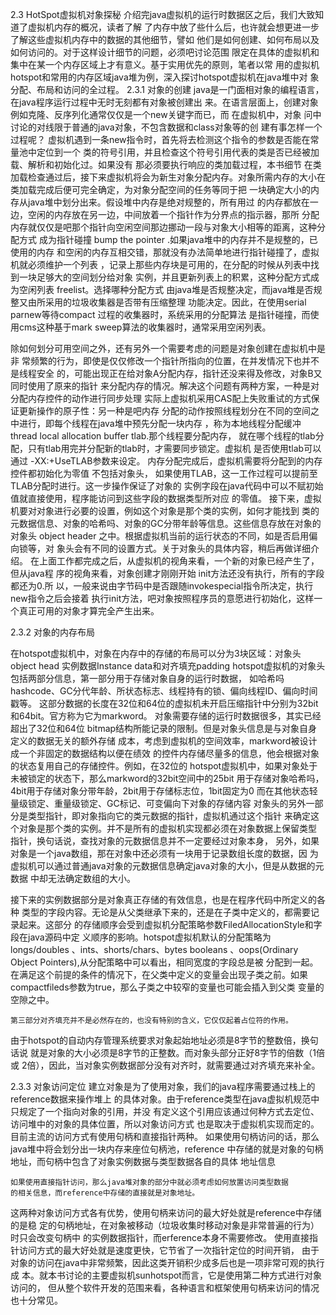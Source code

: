 2.3 HotSpot虚拟机对象探秘
  介绍完java虚拟机的运行时数据区之后，我们大致知道了虚拟机内存的概况，读者了解
了内存中放了些什么后，也许就会想更进一步了解这些虚拟机内存中的数据的其他细节，譬如
他们是如何创建、如何布局以及如何访问的。对于这样设计细节的问题，必须吧讨论范围
限定在具体的虚拟机和集中在某一个内存区域上才有意义。基于实用优先的原则，笔者以常
用的虚拟机hotspot和常用的内存区域java堆为例，深入探讨hotspot虚拟机在java堆中对
象分配、布局和访问的全过程。
2.3.1 对象的创建
   java是一门面相对象的编程语言，在java程序运行过程中无时无刻都有对象被创建出
来。在语言层面上，创建对象例如克隆、反序列化通常仅仅是一个new关键字而已，而
在虚拟机中，对象 问中讨论的对线限于普通的java对象，不包含数据和class对象等的创
建有事怎样一个过程呢？
   虚拟机遇到一条new指令时，首先将去检测这个指令的参数是否能在常量池中定位到一个
类的符号引用，并且检查这个符号引用代表的类是否已经被加载、解析和初始化过。如果没有
那必须要执行响应的类加载过程，本书细节
  在类加载检查通过后，接下来虚拟机将会为新生对象分配内存。对象所需内存的大小在
类加载完成后便可完全确定，为对象分配空间的任务等同于把
一块确定大小的内存从java堆中划分出来。假设堆中内存是绝对规整的，所有用过
的内存都放在一边，空闲的内存放在另一边，中间放着一个指针作为分界点的指示器，那所
分配内存就仅仅是吧那个指针向空闲空间那边挪动一段与对象大小相等的距离，这种分配方式
成为指针碰撞 bump the pointer .如果java堆中的内存并不是规整的，已使用的内存
和空闲的内存互相交错，那就没有办法简单地进行指针碰撞了，虚拟机就必须维护一个列表
，记录上那些内存块是可用的，在分配的时候从列表中找到一块足够大的空间划分给对象
实例，并且更新列表上的积累，这种分配方式成为空闲列表 freelist。选择哪种分配方式
由java堆是否规整决定，而java堆是否规整又由所采用的垃圾收集器是否带有压缩整理
功能决定。因此，在使用serial parnew等待compact 过程的收集器时，系统采用的分配算法
是指针碰撞，而使用cms这种基于mark sweep算法的收集器时，通常采用空闲列表。

  除如何划分可用空间之外，还有另外一个需要考虑的问题是对象创建在虚拟机中是非
常频繁的行为，即使是仅仅修改一个指针所指向的位置，在并发情况下也并不是线程安全
的，可能出现正在给对象A分配内存，指针还没来得及修改，对象B又同时使用了原来的指针
来分配内存的情况。解决这个问题有两种方案，一种是对分配内存控件的动作进行同步处理
实际上虚拟机采用CAS配上失败重试的方式保证更新操作的原子性：另一种是吧内存
分配的动作按照线程划分在不同的空间之中进行，即每个线程在java堆中预先分配一块内存
，称为本地线程分配缓冲thread local allocation buffer tlab.那个线程要分配内存，
就在哪个线程的tlab分配，只有tlab用完并分配新的tlab时，才需要同步锁定。虚拟机
是否使用tlab可以通过 -XX:+UseTLAB参数来设定。
   内存分配完成后，虚拟机需要将分配到的内存控件都初始化为零值 不包括对象头，
如果使用TLAB，这一工作过程可以提前至TLAB分配时进行。这一步操作保证了对象的
实例字段在java代码中可以不赋初始值就直接使用，程序能访问到这些字段的数据类型所对应
的零值。
    接下来，虚拟机要对对象进行必要的设置，例如这个对象是那个类的实例，如何才能找到
类的元数据信息、对象的哈希吗、对象的GC分带年龄等信息。这些信息存放在对象的对象头
object header 之中。根据虚拟机当前的运行状态的不同，如是否启用偏向锁等，对
象头会有不同的设置方式。关于对象头的具体内容，稍后再做详细介绍。
   在上面工作都完成之后，从虚拟机的视角来看，一个新的对象已经产生了，但从java程
序的视角来看，对象创建才刚刚开始 init方法还没有执行，所有的字段都还为0.所
以，一般来说由字节码中是否跟随invokespecial指令所决定，执行new指令之后会接着
执行init方法，吧对象按照程序员的意愿进行初始化，这样一个真正可用的对象才算完全产生出来。

2.3.2 对象的内存布局

   在hotspot虚拟机中，对象在内存中的存储的布局可以分为3块区域：对象头object head
实例数据Instance data和对齐填充padding
   hotspot虚拟机的对象头包括两部分信息，第一部分用于存储对象自身的运行时数据，
如哈希吗hashcode、GC分代年龄、所状态标志、线程持有的锁、偏向线程ID、偏向时间戳等。
这部分数据的长度在32位和64位的虚拟机未开启压缩指针中分别为32bit和64bit。官方称为它为markword。
对象需要存储的运行时数据很多，其实已经超出了32位和64位
bitmap结构所能记录的限制。但是对象头信息是与对象自身定义的数据无关的额外存储
成本，考虑到虚拟机的空间效率，markword被设计成一个非固定的数据结构以便在绩效
的控件内存储尽量多的信息，他会根据对象的状态复用自己的存储控件。例如，在32位的
hotspot虚拟机中，如果对象处于未被锁定的状态下，那么markword的32bit空间中的25bit
用于存储对象哈希吗，4bit用于存储对象分带年龄，2bit用于存储标志位，1bit固定为0
而在其他状态轻量级锁定、重量级锁定、GC标记、可变偏向下对象的存储内容
对象头的另外一部分是类型指针，即对象指向它的类元数据的指针，虚拟机通过这个指针
来确定这个对象是那个类的实例。并不是所有的虚拟机实现都必须在对象数据上保留类型
指针，换句话说，查找对象的元数据信息并不一定要经过对象本身，
另外，如果对象是一个java数组，那在对象中还必须有一块用于记录数组长度的数据，因
为虚拟机可以通过普通java对象的元数据信息确定java对象的大小，但是从数据的元数据
中却无法确定数组的大小。


   接下来的实例数据部分是对象真正存储的有效信息，也是在程序代码中所定义的各种
类型的字段内容。无论是从父类继承下来的，还是在子类中定义的，都需要记录起来。这部分
的存储顺序会受到虚拟机分配策略参数FiledAllocationStyle和字段在java源码中定
义顺序的影响。hotspot虚拟机默认的分配策略为longs/doubles 、ints、shorts/chars、bytes
booleans 、oops(Ordinary Object Pointers),从分配策略中可以看出，相同宽度的字段总是被
分配到一起。在满足这个前提的条件的情况下，在父类中定义的变量会出现子类之前。如果
compactfileds参数为true，那么子类之中较窄的变量也可能会插入到父类
变量的空隙之中。
   
    第三部分对齐填充并不是必然存在的，也没有特别的含义，它仅仅起着占位符的作用。
由于hotspot的自动内存管理系统要求对象起始地址必须是8字节的整数倍，换句话说
就是对象的大小必须是8字节的正整数。而对象头部分正好8字节的倍数（1倍或
2倍），因此，当对象实例数据部分没有对齐时，就需要通过对齐填充来补全。

2.3.3 对象访问定位
  建立对象是为了使用对象，我们的java程序需要通过栈上的reference数据来操作堆上
的具体对象。由于reference类型在java虚拟机规范中只规定了一个指向对象的引用，并没
有定义这个引用应该通过何种方式去定位、访问堆中的对象的具体位置，所以对象访问方式
也是取决于虚拟机实现而定的。目前主流的访问方式有使用句柄和直接指针两种。
  如果使用句柄访问的话，那么java堆中将会划分出一块内存来座位句柄池，reference
  中存储的就是对象的句柄地址，而句柄中包含了对象实例数据与类型数据各自的具体
  地址信息

    如果使用直接指针访问，那么java堆对象的部分中就必须考虑如何放置访问类型数据
    的相关信息，而reference中存储的直接就是对象地址。

   这两种对象访问方式各有优势，使用句柄来访问的最大好处就是reference中存储的是稳
定的句柄地址，在对象被移动（垃圾收集时移动对象是非常普遍的行为）时只会改变句柄中
的实例数据指针，而erference本身不需要修改。
   使用直接指针访问方式的最大好处就是速度更快，它节省了一次指针定位的时间开销，
由于对象的访问在java中非常频繁，因此这类开销积少成多后也是一项非常可观的执行成
本。就本书讨论的主要虚拟机sunhotspot而言，它是使用第二种方式进行对象访问的，
但从整个软件开发的范围来看，各种语言和框架使用句柄来访问的情况也十分常见。

